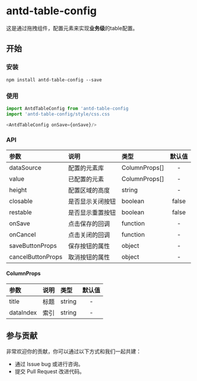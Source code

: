 # antd-table-config

这是通过拖拽组件，配置元素来实现**业务级**的table配置。

## 开始

### 安装

```
npm install antd-table-config --save
```

### 使用

```javascript
import AntdTableConfig from 'antd-table-config
import 'antd-table-config/style/css.css

<AntdTableConfig onSave={onSave}/>
```

### API

| 参数 | 说明 | 类型 | 默认值 | 
| :-- | :-- | :-- | :--: |
| dataSource | 配置的元素库 | ColumnProps[] | - | 
| value | 已配置的元素 | ColumnProps[] | - | 
| height | 配置区域的高度 | string | - | 
| closable | 是否显示关闭按钮 | boolean | false | 
| restable | 是否显示重置按钮 | boolean | false | 
| onSave | 点击保存的回调 | function | - | 
| onCancel | 点击关闭的回调 | function | - | 
| saveButtonProps | 保存按钮的属性 | object | - | 
| cancelButtonProps | 取消按钮的属性 | object | - | 

#### ColumnProps

| 参数 | 说明 | 类型 | 默认值 | 
| :-- | :-- | :-- | :--: |
| title | 标题 | string | - |
| dataIndex | 索引 | string | - |

## 参与贡献

非常欢迎你的贡献，你可以通过以下方式和我们一起共建：

- 通过 Issue bug 或进行咨询。
- 提交 Pull Request 改进代码。

